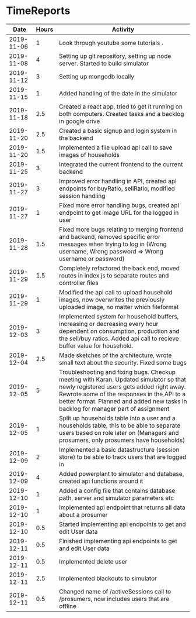 # TimeReports

| Date        | Hours   | Activity                                       |
| ----------- | ------- |------------------------------------------------|
| 2019-11-06  | 1       | Look through youtube some tutorials .          |
| 2019-11-08  | 4       | Setting up git repository, setting up node server. Started to build simulator |
| 2019-11-12  | 3       | Setting up mongodb locally |
| 2019-11-15  | 1       | Added handling of the date in the simulator |
| 2019-11-18  | 2.5     | Created a react app, tried to get it running on both computers. Created tasks and a backlog in google drive |
| 2019-11-20  | 2.5       | Created a basic signup and login system in the backend |
| 2019-11-20  | 1.5       | Implemented a file upload api call to save images of households |
| 2019-11-25  | 3       | Integrated the current frontend to the current backend |
| 2019-11-27  | 3       | Improved error handling in API, created api endpoints for buyRatio, sellRatio, modified session handling |
| 2019-11-27  | 1       | Fixed more error handling bugs, created api endpoint to get image URL for the logged in user |
| 2019-11-28  | 1.5       | Fixed more bugs relating to merging frontend and backend, removed specific error messages when trying to log in (Wrong username, Wrong password => Wrong username or password) |
| 2019-11-29  | 1.5       | Completely refactored the back end, moved routes in index.js to separate routes and controller files |
| 2019-11-29  | 1       | Modified the api call to upload household images, now overwrites the previously uploaded image, no matter which fileformat |
| 2019-12-03  | 3       | Implemented system for household buffers, increasing or decreasing every hour dependent on consumption, production and the sell/buy ratios. Added api call to recieve buffer value for household. |
| 2019-12-04  | 2.5       | Made sketches of the architecture, wrote small text about the security. Fixed some bugs |
| 2019-12-05  | 5       | Troubleshooting and fixing bugs. Checkup meeting with Karan. Updated simulator so that newly registered users gets added right away. Rewrote some of the responses in the API to a better format. Planned and added new tasks in backlog for manager part of assignment |
| 2019-12-05  | 1       | Split up households table into a user and a households table, this to be able to separate users based on role later on (Managers and prosumers, only prosumers have households) |
| 2019-12-09  | 2       | Implemented a basic datastructure (session store) to be able to track users that are logged in |
| 2019-12-09  | 4       | Added powerplant to simulator and database, created api functions around it |
| 2019-12-10  | 1       | Added a config file that contains database path, server and simulator parameters etc |
| 2019-12-10  | 1       | Implemented api endpoint that returns all data about a prosumer |
| 2019-12-10  | 0.5     | Started implementing api endpoints to get and edit User data |
| 2019-12-11  | 0.5     | Finished implementing api endpoints to get and edit User data |
| 2019-12-11  | 0.5     | Implemented delete user |
| 2019-12-11  | 2.5     | Implemented blackouts to simulator |
| 2019-12-11  | 0.5     | Changed name of /activeSessions call to /prosumers, now includes users that are offline |